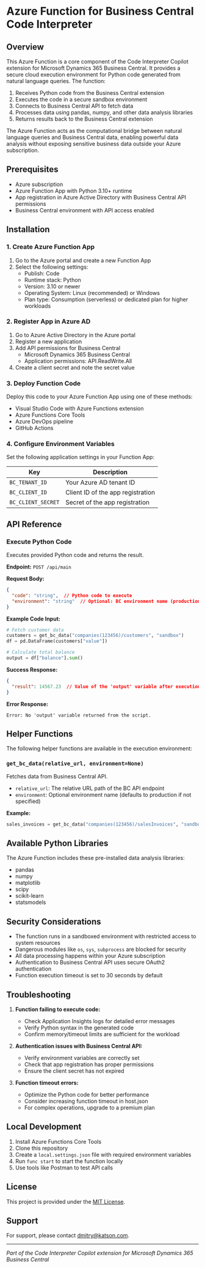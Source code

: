 # Azure Function for Business Central Code Interpreter

## Overview

This Azure Function is a core component of the Code Interpreter Copilot extension for Microsoft Dynamics 365 Business Central. It provides a secure cloud execution environment for Python code generated from natural language queries. The function:

1. Receives Python code from the Business Central extension
2. Executes the code in a secure sandbox environment
3. Connects to Business Central API to fetch data
4. Processes data using pandas, numpy, and other data analysis libraries
5. Returns results back to the Business Central extension

The Azure Function acts as the computational bridge between natural language queries and Business Central data, enabling powerful data analysis without exposing sensitive business data outside your Azure subscription.

## Prerequisites

- Azure subscription
- Azure Function App with Python 3.10+ runtime
- App registration in Azure Active Directory with Business Central API permissions
- Business Central environment with API access enabled

## Installation

### 1. Create Azure Function App

1. Go to the Azure portal and create a new Function App
2. Select the following settings:
   - Publish: Code
   - Runtime stack: Python
   - Version: 3.10 or newer
   - Operating System: Linux (recommended) or Windows
   - Plan type: Consumption (serverless) or dedicated plan for higher workloads

### 2. Register App in Azure AD

1. Go to Azure Active Directory in the Azure portal
2. Register a new application
3. Add API permissions for Business Central
   - Microsoft Dynamics 365 Business Central
   - Application permissions: API.ReadWrite.All
4. Create a client secret and note the secret value

### 3. Deploy Function Code

Deploy this code to your Azure Function App using one of these methods:
- Visual Studio Code with Azure Functions extension
- Azure Functions Core Tools
- Azure DevOps pipeline
- GitHub Actions

### 4. Configure Environment Variables

Set the following application settings in your Function App:

| Key | Description |
|-----|-------------|
| `BC_TENANT_ID` | Your Azure AD tenant ID |
| `BC_CLIENT_ID` | Client ID of the app registration |
| `BC_CLIENT_SECRET` | Secret of the app registration |

## API Reference

### Execute Python Code

Executes provided Python code and returns the result.

**Endpoint:** `POST /api/main`

**Request Body:**
```json
{
  "code": "string",  // Python code to execute
  "environment": "string"  // Optional: BC environment name (production, sandbox, etc.)
}
```

**Example Code Input:**
```python
# Fetch customer data
customers = get_bc_data("companies(123456)/customers", "sandbox")
df = pd.DataFrame(customers["value"])

# Calculate total balance
output = df["balance"].sum()
```

**Success Response:**
```json
{
  "result": 14567.23  // Value of the 'output' variable after execution
}
```

**Error Response:**
```
Error: No 'output' variable returned from the script.
```

## Helper Functions

The following helper functions are available in the execution environment:

### `get_bc_data(relative_url, environment=None)`

Fetches data from Business Central API.

- `relative_url`: The relative URL path of the BC API endpoint
- `environment`: Optional environment name (defaults to production if not specified)

**Example:**
```python
sales_invoices = get_bc_data("companies(123456)/salesInvoices", "sandbox")
```

## Available Python Libraries

The Azure Function includes these pre-installed data analysis libraries:

- pandas
- numpy
- matplotlib
- scipy
- scikit-learn
- statsmodels

## Security Considerations

- The function runs in a sandboxed environment with restricted access to system resources
- Dangerous modules like `os`, `sys`, `subprocess` are blocked for security
- All data processing happens within your Azure subscription
- Authentication to Business Central API uses secure OAuth2 authentication
- Function execution timeout is set to 30 seconds by default

## Troubleshooting

1. **Function failing to execute code:**
   - Check Application Insights logs for detailed error messages
   - Verify Python syntax in the generated code
   - Confirm memory/timeout limits are sufficient for the workload

2. **Authentication issues with Business Central API:**
   - Verify environment variables are correctly set
   - Check that app registration has proper permissions
   - Ensure the client secret has not expired

3. **Function timeout errors:**
   - Optimize the Python code for better performance
   - Consider increasing function timeout in host.json
   - For complex operations, upgrade to a premium plan

## Local Development

1. Install Azure Functions Core Tools
2. Clone this repository
3. Create a `local.settings.json` file with required environment variables
4. Run `func start` to start the function locally
5. Use tools like Postman to test API calls

## License

This project is provided under the [MIT License](LICENSE).

## Support

For support, please contact dmitry@katson.com.

---

*Part of the Code Interpreter Copilot extension for Microsoft Dynamics 365 Business Central* 